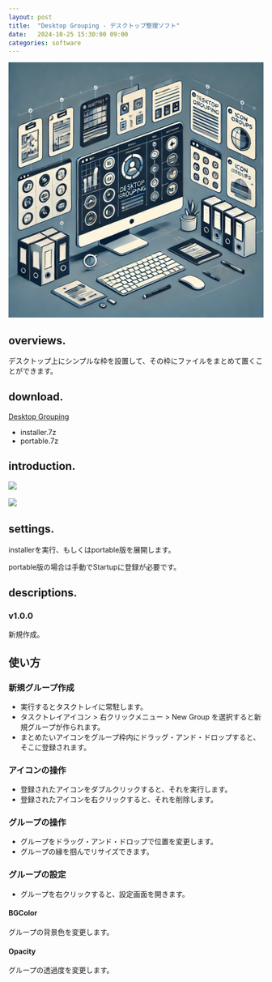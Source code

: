 ```yaml
---
layout: post
title:  "Desktop Grouping - デスクトップ整理ソフト"
date:   2024-10-25 15:30:00 09:00
categories: software
---
```


![eyecatch](/assets/img/20241026eyecatch.webp)

## overviews.

デスクトップ上にシンプルな枠を設置して、その枠にファイルをまとめて置くことができます。

## download.

[Desktop Grouping](https://github.com/weizlogy/DesktopGrouping/releases)

- installer.7z
- portable.7z

## introduction.

[![](https://www.dropbox.com/scl/fi/k3rxpyd328qxve61scwyh/2024-10-26-135424.png?rlkey=ea5hg46cj1z5vnmtcw0bzswf4&st=a7zm8zt6&dl=1)](https://www.dropbox.com/scl/fi/k3rxpyd328qxve61scwyh/2024-10-26-135424.png?rlkey=ea5hg46cj1z5vnmtcw0bzswf4&st=a7zm8zt6&dl=0)

[![](https://www.dropbox.com/scl/fi/hf6k7wtr9j8rsk2wkx1w9/2024-10-26-140454.png?rlkey=qf4hthbv0gfs4aqt7ht82soci&st=5t4iisjt&dl=1)](https://www.dropbox.com/scl/fi/hf6k7wtr9j8rsk2wkx1w9/2024-10-26-140454.png?rlkey=qf4hthbv0gfs4aqt7ht82soci&st=5t4iisjt&dl=0)

## settings.

installerを実行、もしくはportable版を展開します。

portable版の場合は手動でStartupに登録が必要です。

## descriptions.

### v1.0.0

新規作成。

## 使い方

### 新規グループ作成

- 実行するとタスクトレイに常駐します。
- タスクトレイアイコン > 右クリックメニュー > New Group を選択すると新規グループが作られます。
- まとめたいアイコンをグループ枠内にドラッグ・アンド・ドロップすると、そこに登録されます。

### アイコンの操作

- 登録されたアイコンをダブルクリックすると、それを実行します。
- 登録されたアイコンを右クリックすると、それを削除します。

### グループの操作

- グループをドラッグ・アンド・ドロップで位置を変更します。
- グループの縁を掴んでリサイズできます。

### グループの設定

- グループを右クリックすると、設定画面を開きます。

#### BGColor

グループの背景色を変更します。

#### Opacity

グループの透過度を変更します。

